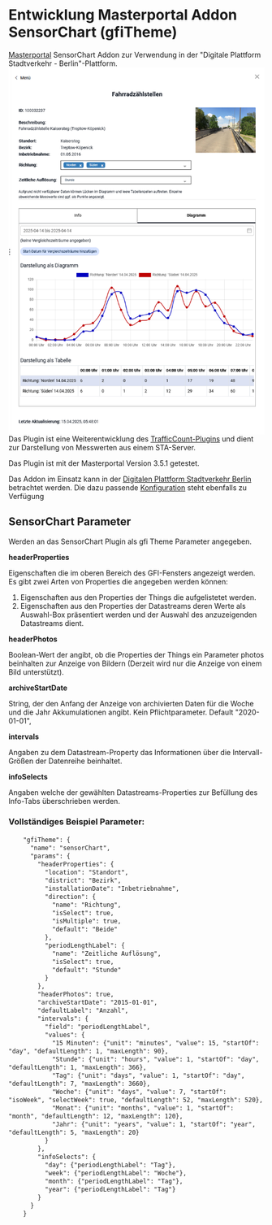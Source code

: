 Entwicklung Masterportal Addon SensorChart (gfiTheme)
======================================================
[Masterportal](https://bitbucket.org/geowerkstatt-hamburg/masterportal/src/dev/) SensorChart Addon zur Verwendung in der "Digitale Plattform Stadtverkehr - Berlin"-Plattform.
<img align="right" src="doc/img/ecoCounter.png">

Das Plugin ist eine Weiterentwicklung des [TrafficCount-Plugins](https://github.com/digitale-plattform-stadtverkehr-berlin/masterportal-addon-traffic-count) und dient zur Darstellung von Messwerten aus einem STA-Server.

Das Plugin ist mit der Masterportal Version 3.5.1 getestet.

Das Addon im Einsatz kann in der [Digitalen Plattform Stadtverkehr Berlin](https://viz.berlin.de/site/_masterportal/berlin/index.html?Map/layerIds=basemap_raster_farbe,TEU,EcoCounter&visibility=true,true,true&transparency=0,0,0&Map/zoomLevel=4) betrachtet werden.
Die dazu passende [Konfiguration](https://github.com/digitale-plattform-stadtverkehr-berlin/masterportal-dps-config/blob/master/resources/services-internet.json) steht ebenfalls zu Verfügung 


## SensorChart Parameter

Werden an das SensorChart Plugin als gfi Theme Parameter angegeben.

**headerProperties**

Eigenschaften die im oberen Bereich des GFI-Fensters angezeigt werden. Es gibt zwei Arten von Properties die angegeben werden können:

1. Eigenschaften aus den Properties der Things die aufgelistetet werden.
2. Eigenschaften aus den Properties der Datastreams deren Werte als Auswahl-Box präsentiert werden und der Auswahl des anzuzeigenden Datastreams dient.

**headerPhotos**

Boolean-Wert der angibt, ob die Properties der Things ein Parameter photos beinhalten zur Anzeige von Bildern (Derzeit wird nur die Anzeige von einem Bild unterstützt).

**archiveStartDate**

String, der den Anfang der Anzeige von archivierten Daten für die Woche und die Jahr Akkumulationen angibt.
Kein Pflichtparameter. Default "2020-01-01",

**intervals**

Angaben zu dem Datastream-Property das Informationen über die Intervall-Größen der Datenreihe beinhaltet.

**infoSelects**

Angaben welche der gewählten Datastreams-Properties zur Befüllung des Info-Tabs überschrieben werden.

### Vollständiges Beispiel Parameter:

```
    "gfiTheme": {
      "name": "sensorChart",
      "params": {
        "headerProperties": {
          "location": "Standort",
          "district": "Bezirk",
          "installationDate": "Inbetriebnahme",
          "direction": {
            "name": "Richtung",
            "isSelect": true,
            "isMultiple": true,
            "default": "Beide"
          },
          "periodLengthLabel": {
            "name": "Zeitliche Auflösung",
            "isSelect": true,
            "default": "Stunde"
          }
        },
        "headerPhotos": true,
        "archiveStartDate": "2015-01-01",
        "defaultLabel": "Anzahl",
        "intervals": {
          "field": "periodLengthLabel",
          "values": {
            "15 Minuten": {"unit": "minutes", "value": 15, "startOf": "day", "defaultLength": 1, "maxLength": 90},
            "Stunde": {"unit": "hours", "value": 1, "startOf": "day", "defaultLength": 1, "maxLength": 366},
            "Tag": {"unit": "days", "value": 1, "startOf": "day", "defaultLength": 7, "maxLength": 3660},
            "Woche": {"unit": "days", "value": 7, "startOf": "isoWeek", "selectWeek": true, "defaultLength": 52, "maxLength": 520},
            "Monat": {"unit": "months", "value": 1, "startOf": "month", "defaultLength": 12, "maxLength": 120},
            "Jahr": {"unit": "years", "value": 1, "startOf": "year", "defaultLength": 5, "maxLength": 20}
          }
        },
        "infoSelects": {
          "day": {"periodLengthLabel": "Tag"},
          "week": {"periodLengthLabel": "Woche"},
          "month": {"periodLengthLabel": "Tag"},
          "year": {"periodLengthLabel": "Tag"}
        }
      }
    }
```
